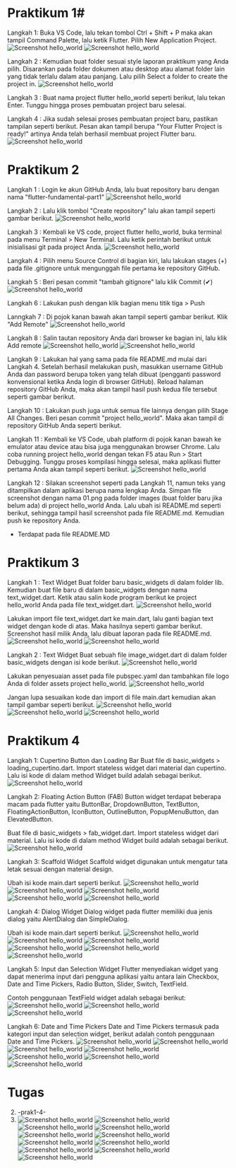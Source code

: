 # Praktikum 1#

 Langkah 1:
 Buka VS Code, lalu tekan tombol Ctrl + Shift + P maka akan tampil Command Palette, lalu ketik Flutter. Pilih New Application Project.
  ![Screenshot hello_world](images/Screenshot(2311).png)
 ![Screenshot hello_world](images/Screenshot(2312).png)

Langkah 2 :
Kemudian buat folder sesuai style laporan praktikum yang Anda pilih. Disarankan pada folder dokumen atau desktop atau alamat folder lain yang tidak terlalu dalam atau panjang. Lalu pilih Select a folder to create the project in.
![Screenshot hello_world](images/Screenshot(2313).png)

Langkah 3 :
Buat nama project flutter hello_world seperti berikut, lalu tekan Enter. Tunggu hingga proses pembuatan project baru selesai.

Langkah 4 :
Jika sudah selesai proses pembuatan project baru, pastikan tampilan seperti berikut. Pesan akan tampil berupa "Your Flutter Project is ready!" artinya Anda telah berhasil membuat project Flutter baru.
![Screenshot hello_world](images/Screenshot(2310).png)

# Praktikum 2 #

Langkah 1 :
Login ke akun GitHub Anda, lalu buat repository baru dengan nama "flutter-fundamental-part1"
![Screenshot hello_world](images/Screenshot(2314).png)

Langkah 2 :
Lalu klik tombol "Create repository" lalu akan tampil seperti gambar berikut.
![Screenshot hello_world](images/Screenshot(2315).png)

Langkah 3 :
Kembali ke VS code, project flutter hello_world, buka terminal pada menu Terminal > New Terminal. Lalu ketik perintah berikut untuk inisialisasi git pada project Anda.
![Screenshot hello_world](images/Screenshot(2316).png)

Langkah 4 :
Pilih menu Source Control di bagian kiri, lalu lakukan stages (+) pada file .gitignore untuk mengunggah file pertama ke repository GitHub.

Langkah 5 :
Beri pesan commit "tambah gitignore" lalu klik Commit (✔)
![Screenshot hello_world](images/Screenshot(2317).png)

Langkah 6 :
Lakukan push dengan klik bagian menu titik tiga > Push

Lanngkah 7 :
Di pojok kanan bawah akan tampil seperti gambar berikut. Klik "Add Remote"
![Screenshot hello_world](images/Screenshot(2318).png)

Langkah 8 :
Salin tautan repository Anda dari browser ke bagian ini, lalu klik Add remote
![Screenshot hello_world](images/Screenshot(2319).png)
![Screenshot hello_world](images/Screenshot(2320).png)

Langkah 9 :
Lakukan hal yang sama pada file README.md mulai dari Langkah 4. Setelah berhasil melakukan push, masukkan username GitHub Anda dan password berupa token yang telah dibuat (pengganti password konvensional ketika Anda login di browser GitHub). Reload halaman repository GitHub Anda, maka akan tampil hasil push kedua file tersebut seperti gambar berikut.

Langkah 10 :
Lakukan push juga untuk semua file lainnya dengan pilih Stage All Changes. Beri pesan commit "project hello_world". Maka akan tampil di repository GitHub Anda seperti berikut.

Langkah 11 :
Kembali ke VS Code, ubah platform di pojok kanan bawah ke emulator atau device atau bisa juga menggunakan browser Chrome. Lalu coba running project hello_world dengan tekan F5 atau Run > Start Debugging. Tunggu proses kompilasi hingga selesai, maka aplikasi flutter pertama Anda akan tampil seperti berikut.
![Screenshot hello_world](images/Screenshot(2324).png)

Langkah 12 :
Silakan screenshot seperti pada Langkah 11, namun teks yang ditampilkan dalam aplikasi berupa nama lengkap Anda. Simpan file screenshot dengan nama 01.png pada folder images (buat folder baru jika belum ada) di project hello_world Anda. Lalu ubah isi README.md seperti berikut, sehingga tampil hasil screenshot pada file README.md. Kemudian push ke repository Anda.
- Terdapat pada file README.MD

# Praktikum 3 #

 Langkah 1 : Text Widget
 Buat folder baru basic_widgets di dalam folder lib. Kemudian buat file baru di dalam basic_widgets dengan nama text_widget.dart. Ketik atau salin kode program berikut ke project hello_world Anda pada file text_widget.dart.
 ![Screenshot hello_world](images/Screenshot(2325).png)

 Lakukan import file text_widget.dart ke main.dart, lalu ganti bagian text widget dengan kode di atas. Maka hasilnya seperti gambar berikut. Screenshot hasil milik Anda, lalu dibuat laporan pada file README.md.
![Screenshot hello_world](images/Screenshot(2326).png)
![Screenshot hello_world](images/Screenshot(2327).png)

Langkah 2 : Text Widget
Buat sebuah file image_widget.dart di dalam folder basic_widgets dengan isi kode berikut.
 ![Screenshot hello_world](images/Screenshot(2329).png)

 Lakukan penyesuaian asset pada file pubspec.yaml dan tambahkan file logo Anda di folder assets project hello_world.
 ![Screenshot hello_world](images/Screenshot(2331).png)

 Jangan lupa sesuaikan kode dan import di file main.dart kemudian akan tampil gambar seperti berikut.
![Screenshot hello_world](images/Screenshot(2337).png)
![Screenshot hello_world](images/Screenshot(2336).png)
![Screenshot hello_world](images/Screenshot(2335).png)


# Praktikum 4 #

Langkah 1: Cupertino Button dan Loading Bar
Buat file di basic_widgets > loading_cupertino.dart. Import stateless widget dari material dan cupertino. Lalu isi kode di dalam method Widget build adalah sebagai berikut.
![Screenshot hello_world](images/Screenshot(2340).png)

Langkah 2: Floating Action Button (FAB)
Button widget terdapat beberapa macam pada flutter yaitu ButtonBar, DropdownButton, TextButton, FloatingActionButton, IconButton, OutlineButton, PopupMenuButton, dan ElevatedButton.

Buat file di basic_widgets > fab_widget.dart. Import stateless widget dari material. Lalu isi kode di dalam method Widget build adalah sebagai berikut.
![Screenshot hello_world](images/Screenshot(2341).png)

Langkah 3: Scaffold Widget
Scaffold widget digunakan untuk mengatur tata letak sesuai dengan material design.

Ubah isi kode main.dart seperti berikut.
![Screenshot hello_world](images/Screenshot(2348).png)
![Screenshot hello_world](images/Screenshot(2344).png)
![Screenshot hello_world](images/Screenshot(2345).png)
![Screenshot hello_world](images/Screenshot(2346).png)
![Screenshot hello_world](images/Screenshot(2347).png)

Langkah 4: Dialog Widget
Dialog widget pada flutter memiliki dua jenis dialog yaitu AlertDialog dan SimpleDialog.

Ubah isi kode main.dart seperti berikut.
![Screenshot hello_world](images/Screenshot(2351).png)
![Screenshot hello_world](images/Screenshot(2352).png)
![Screenshot hello_world](images/Screenshot(2353).png)
![Screenshot hello_world](images/Screenshot(2354).png)
![Screenshot hello_world](images/Screenshot(2349).png)
![Screenshot hello_world](images/Screenshot(2350).png)

Langkah 5: Input dan Selection Widget
Flutter menyediakan widget yang dapat menerima input dari pengguna aplikasi yaitu antara lain Checkbox, Date and Time Pickers, Radio Button, Slider, Switch, TextField.

Contoh penggunaan TextField widget adalah sebagai berikut:
![Screenshot hello_world](images/Screenshot(2357).png)
![Screenshot hello_world](images/Screenshot(2355).png)
![Screenshot hello_world](images/Screenshot(2356).png)

Langkah 6: Date and Time Pickers
Date and Time Pickers termasuk pada kategori input dan selection widget, berikut adalah contoh penggunaan Date and Time Pickers.
![Screenshot hello_world](images/Screenshot(2361).png)
![Screenshot hello_world](images/Screenshot(2362).png)
![Screenshot hello_world](images/Screenshot(2363).png)
![Screenshot hello_world](images/Screenshot(2364).png)
![Screenshot hello_world](images/Screenshot(2358).png)
![Screenshot hello_world](images/Screenshot(2359).png)
![Screenshot hello_world](images/Screenshot(2360).png)


# Tugas #
 2. -prak1-4-
 3. ![Screenshot hello_world](images/Screenshot(2383).png)
    ![Screenshot hello_world](images/Screenshot(2384).png)
    ![Screenshot hello_world](images/Screenshot(2385).png)
    ![Screenshot hello_world](images/Screenshot(2386).png)
    ![Screenshot hello_world](images/Screenshot(2387).png)
    ![Screenshot hello_world](images/Screenshot(2388).png)
    ![Screenshot hello_world](images/Screenshot(2389).png)
    ![Screenshot hello_world](images/Screenshot(2390).png)
    ![Screenshot hello_world](images/Screenshot(2391).png)
    ![Screenshot hello_world](images/Screenshot(2382).png)
    ![Screenshot hello_world](images/Screenshot(2381).png)
